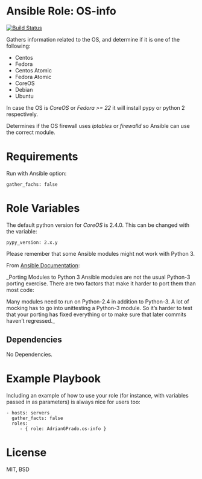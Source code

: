 # Ansible Role: OS-info

[![Build Status](https://travis-ci.org/AdrianGPrado/ansible-role-os-info.svg?branch=master)](https://travis-ci.org/AdrianGPrado/ansible-role-os-info)

Gathers information related to the OS, and determine if it is one of the following:
  - Centos
  - Fedora
  - Centos Atomic
  - Fedora Atomic
  - CoreOS
  - Debian
  - Ubuntu

In case the OS is _CoreOS_ or _Fedora >= 22_ it will install pypy or python 2 respectively.

Determines if the OS firewall uses _iptables_ or _firewalld_ so Ansible can use the correct module.

# Requirements

Run with Ansible option:

    gather_fachs: false

# Role Variables

The default python version for _CoreOS_ is 2.4.0. This can be changed with the variable:

    pypy_version: 2.x.y

Please remember that some Ansible modules might not work with Python 3.

From [Ansible Documentation](https://docs.ansible.com/ansible/developing_modules_python3.html):

_Porting Modules to Python 3
Ansible modules are not the usual Python-3 porting exercise. There are two factors that make it harder to port them than most code:

Many modules need to run on Python-2.4 in addition to Python-3.
A lot of mocking has to go into unittesting a Python-3 module. So it’s harder to test that your porting has fixed everything or to make sure that later commits haven’t regressed._

Dependencies
------------

No Dependencies.

# Example Playbook

Including an example of how to use your role (for instance, with variables passed in as parameters) is always nice for users too:

    - hosts: servers
      gather_facts: false
      roles:
         - { role: AdrianGPrado.os-info }

# License

MIT, BSD
